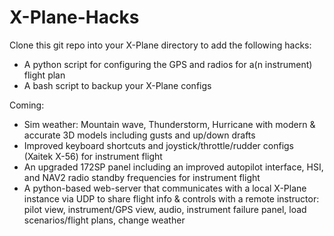 # X-Plane-Hacks

Clone this git repo into your X-Plane directory to add the following hacks:

* A python script for configuring the GPS and radios for a(n instrument) flight plan
* A bash script to backup your X-Plane configs


Coming:

* Sim weather: Mountain wave, Thunderstorm, Hurricane with modern & accurate 3D models including gusts and up/down drafts
* Improved keyboard shortcuts and joystick/throttle/rudder configs (Xaitek X-56) for instrument flight
* An upgraded 172SP panel including an improved autopilot interface, HSI, and NAV2 radio standby frequencies for instrument flight
* A python-based web-server that communicates with a local X-Plane instance via UDP to share flight info & controls with a remote instructor: pilot view, instrument/GPS view, audio, instrument failure panel, load scenarios/flight plans, change weather

